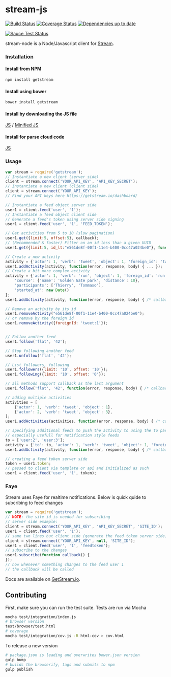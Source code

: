 stream-js
===========

[![Build Status](https://travis-ci.org/GetStream/stream-js.svg?branch=master)](https://travis-ci.org/GetStream/stream-js)
[![Coverage Status](https://img.shields.io/coveralls/GetStream/stream-js.svg)](https://coveralls.io/r/GetStream/stream-js?branch=master)
[![Dependencies up to date](https://david-dm.org/GetStream/stream-js.png)](https://david-dm.org/tschellenbach/stream-js)

[![Sauce Test Status](https://saucelabs.com/browser-matrix/tschellenbach.svg)](https://saucelabs.com/u/tschellenbach)

stream-node is a Node/Javascript client for [Stream][].

### Installation

#### Install from NPM

```bash
npm install getstream
```

#### Install using bower

```bash
bower install getstream
```

#### Install by downloading the JS file

[JS](https://raw.githubusercontent.com/GetStream/stream-js/master/dist/js/getstream.js) / 
[Minified JS](https://raw.githubusercontent.com/GetStream/stream-js/master/dist/js_min/getstream.js)

#### Install for parse cloud code

[JS](https://raw.githubusercontent.com/GetStream/stream-js/parse/dist/js/getstream.js)

### Usage

```javascript
var stream = require('getstream');
// Instantiate a new client (server side)
client = stream.connect('YOUR_API_KEY', 'API_KEY_SECRET');
// Instantiate a new client (client side)
client = stream.connect('YOUR_API_KEY');
// Find your API keys here https://getstream.io/dashboard/

// Instantiate a feed object server side
user1 = client.feed('user', '1');
// Instantiate a feed object client side
// Generate a feed's token using server side signing
user1 = client.feed('user', '1', 'FEED_TOKEN');

// Get activities from 5 to 10 (slow pagination)
user1.get({limit:5, offset:5}, callback);
// (Recommended & faster) Filter on an id less than a given UUID
user1.get({limit:5, id_lt:"e561de8f-00f1-11e4-b400-0cc47a024be0"}, function(error, response, body) { /* callback */ });

// Create a new activity
activity = {'actor': 1, 'verb': 'tweet', 'object': 1, 'foreign_id': 'tweet:1'};
user1.addActivity(activity, function(error, response, body) { ... });
// Create a bit more complex activity
activity = {'actor': 1, 'verb': 'run', 'object': 1, 'foreign_id': 'run:1', 
	'course': {'name': 'Golden Gate park', 'distance': 10},
	'participants': ['Thierry', 'Tommaso'],
	'started_at': new Date()
};
user1.addActivity(activity, function(error, response, body) { /* callback */ });

// Remove an activity by its id
user1.removeActivity("e561de8f-00f1-11e4-b400-0cc47a024be0");
// or remove by the foreign id
user1.removeActivity({foreignId: 'tweet:1'});


// Follow another feed
user1.follow('flat', '42');

// Stop following another feed
user1.unfollow('flat', '42');

// List followers, following
user1.followers({limit: '10', offset: '10'});
user1.following({limit: '10', offset: '0'});

// all methods support callback as the last argument
user1.follow('flat', '42', function(error, response, body) { /* callback */ });

// adding multiple activities
activities = [
	{'actor': 1, 'verb': 'tweet', 'object': 1},
	{'actor': 2, 'verb': 'tweet', 'object': 3}, 
];
user1.addActivities(activities, function(error, response, body) { /* callback */ });

// specifying additional feeds to push the activity to using the to param
// especially usefull for notification style feeds
to = ['user:2', 'user:3'];
activity = {'to': to, 'actor': 1, 'verb': 'tweet', 'object': 1, 'foreign_id': 'tweet:1'};
user1.addActivity(activity, function(error, response, body) { /* callback */ });

// creating a feed token server side
token = user1.token;
// passed to client via template or api and initialized as such
user1 = client.feed('user', '1', token);

```

### Faye

Stream uses Faye for realtime notifications. Below is quick quide to subcribing to feed changes

```javascript
var stream = require('getstream');
// NOTE: the site id is needed for subscribing
// server side example:
client = stream.connect('YOUR_API_KEY', 'API_KEY_SECRET', 'SITE_ID');
user1 = client.feed('user', '1');
// same two lines but client side (generate the feed token server side)
client = stream.connect('YOUR_API_KEY', null, 'SITE_ID');
user1 = client.feed('user', '1', 'feedtoken');
// subscribe to the changes
user1.subscribe(function callback() {
});
// now whenever something changes to the feed user 1
// the callback will be called
```


Docs are available on [GetStream.io](http://getstream.io/docs/).



Contributing
------------

First, make sure you can run the test suite. Tests are run via Mocha

```bash
mocha test/integration/index.js
# browser version
test/browser/test.html
# coverage
mocha test/integration/cov.js -R html-cov > cov.html
```

To release a new version
```bash
# package.json is leading and overwrites bower.json version
gulp bump
# builds the browserify, tags and submits to npm
gulp publish
```

  [Stream]: https://getstream.io/
  [GetStream.io]: http://getstream.io/docs/
